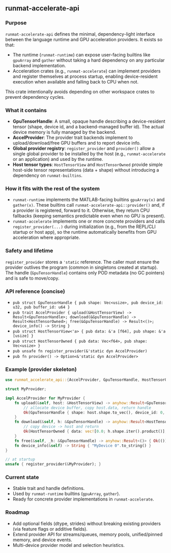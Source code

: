 ## runmat-accelerate-api

### Purpose
`runmat-accelerate-api` defines the minimal, dependency-light interface between the language runtime and GPU acceleration providers. It exists so that:

- The runtime (`runmat-runtime`) can expose user-facing builtins like `gpuArray` and `gather` without taking a hard dependency on any particular backend implementation.
- Acceleration crates (e.g., `runmat-accelerate`) can implement providers and register themselves at process startup, enabling device-resident execution when available and falling back to CPU when not.

This crate intentionally avoids depending on other workspace crates to prevent dependency cycles.

### What it contains
- **GpuTensorHandle**: A small, opaque handle describing a device-resident tensor (shape, device id, and a backend-managed buffer id). The actual device memory is fully managed by the backend.
- **AccelProvider**: The provider trait backends implement to upload/download/free GPU buffers and to report device info.
- **Global provider registry**: `register_provider` and `provider()` allow a single global provider to be installed by the host (e.g., `runmat-accelerate` or an application) and used by the runtime.
- **Host tensor types**: `HostTensorView` and `HostTensorOwned` provide simple host-side tensor representations (data + shape) without introducing a dependency on `runmat-builtins`.

### How it fits with the rest of the system
- `runmat-runtime` implements the MATLAB-facing builtins `gpuArray(x)` and `gather(x)`. These builtins call `runmat-accelerate-api::provider()` and, if a provider is registered, forward to it. Otherwise, they return CPU fallbacks (keeping semantics predictable even when no GPU is present).
- `runmat-accelerate` implements one or more concrete providers and calls `register_provider(...)` during initialization (e.g., from the REPL/CLI startup or host app), so the runtime automatically benefits from GPU acceleration where appropriate.

### Safety and lifetime
`register_provider` stores a `'static` reference. The caller must ensure the provider outlives the program (common in singletons created at startup). The handle (`GpuTensorHandle`) contains only POD metadata (no GC pointers) and is safe to move/copy.

### API reference (concise)
- `pub struct GpuTensorHandle { pub shape: Vec<usize>, pub device_id: u32, pub buffer_id: u64 }`
- `pub trait AccelProvider { upload(&HostTensorView) -> Result<GpuTensorHandle>; download(&GpuTensorHandle) -> Result<HostTensorOwned>; free(&GpuTensorHandle) -> Result<()>; device_info() -> String }`
- `pub struct HostTensorView<'a> { pub data: &'a [f64], pub shape: &'a [usize] }`
- `pub struct HostTensorOwned { pub data: Vec<f64>, pub shape: Vec<usize> }`
- `pub unsafe fn register_provider(&'static dyn AccelProvider)`
- `pub fn provider() -> Option<&'static dyn AccelProvider>`

### Example (provider skeleton)
```rust
use runmat_accelerate_api::{AccelProvider, GpuTensorHandle, HostTensorOwned, HostTensorView, register_provider};

struct MyProvider;

impl AccelProvider for MyProvider {
    fn upload(&self, host: &HostTensorView) -> anyhow::Result<GpuTensorHandle> {
        // allocate device buffer, copy host.data, return handle
        Ok(GpuTensorHandle { shape: host.shape.to_vec(), device_id: 0, buffer_id: 1 })
    }
    fn download(&self, h: &GpuTensorHandle) -> anyhow::Result<HostTensorOwned> {
        // copy device -> host and return
        Ok(HostTensorOwned { data: vec![0.0; h.shape.iter().product()], shape: h.shape.clone() })
    }
    fn free(&self, _h: &GpuTensorHandle) -> anyhow::Result<()> { Ok(()) }
    fn device_info(&self) -> String { "MyDevice 0".to_string() }
}

// at startup
unsafe { register_provider(&MyProvider); }
```

### Current state
- Stable trait and handle definitions.
- Used by `runmat-runtime` builtins (`gpuArray`, `gather`).
- Ready for concrete provider implementations in `runmat-accelerate`.

### Roadmap
- Add optional fields (dtype, strides) without breaking existing providers (via feature flags or additive fields).
- Extend provider API for streams/queues, memory pools, unified/pinned memory, and device events.
- Multi-device provider model and selection heuristics.


